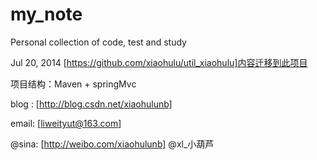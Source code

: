 my_note
=======

Personal collection of code, test and study


Jul 20, 2014 [https://github.com/xiaohulu/util_xiaohulu]内容迁移到此项目

项目结构：Maven + springMvc

blog :  [http://blog.csdn.net/xiaohulunb]

email:  [liweityut@163.com]

@sina:   [http://weibo.com/xiaohulunb]  @xl_小葫芦
